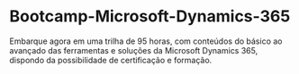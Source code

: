 # Bootcamp-Microsoft-Dynamics-365
Embarque agora em uma trilha de 95 horas, com conteúdos do básico ao avançado das ferramentas e soluções da Microsoft Dynamics 365, dispondo da possibilidade de certificação e formação.

